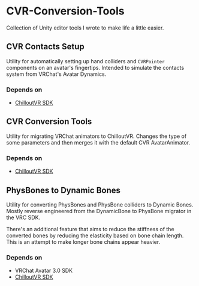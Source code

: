 # CVR-Conversion-Tools
Collection of Unity editor tools I wrote to make life a little easier.

## CVR Contacts Setup
Utility for automatically setting up hand colliders and `CVRPointer` components on an avatar's fingertips. Intended to simulate the contacts system from
VRChat's Avatar Dynamics.

### Depends on
- [ChilloutVR SDK](https://documentation.abinteractive.net/cck/)

## CVR Conversion Tools
Utility for migrating VRChat animators to ChilloutVR. Changes the type of some parameters and then merges it with the default CVR AvatarAnimator.

### Depends on
- [ChilloutVR SDK](https://documentation.abinteractive.net/cck/)

## PhysBones to Dynamic Bones
Utility for converting PhysBones and PhysBone colliders to Dynamic Bones. Mostly reverse engineered from the DynamicBone to PhysBone migrator in the VRC SDK.

There's an additional feature that aims to reduce the stiffness of the converted bones by reducing the elasticity based on bone chain length. This is an attempt
to make longer bone chains appear heavier.

### Depends on
- VRChat Avatar 3.0 SDK
- [ChilloutVR SDK](https://documentation.abinteractive.net/cck/)
